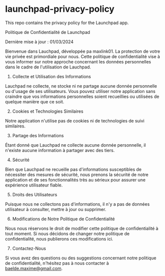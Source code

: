 # launchpad-privacy-policy
This repo contains the privacy policy for the Launchpad app.

Politique de Confidentialité de Launchpad

Dernière mise à jour : 01/03/2024

Bienvenue dans Lauchpad, développée pa maxlink01. La protection de votre vie privée est primordiale pour nous. Cette politique de confidentialité vise à vous informer sur notre approche concernant les données personnelles dans le cadre de l'utilisation de Lauchpad.

1. Collecte et Utilisation des Informations

Lauchpad ne collecte, ne stocke ni ne partage aucune donnée personnelle ou d'usage de ses utilisateurs. Vous pouvez utiliser notre application sans craindre que vos informations personnelles soient recueillies ou utilisées de quelque manière que ce soit.

2. Cookies et Technologies Similaires

Notre application n'utilise pas de cookies ni de technologies de suivi similaires.

3. Partage des Informations

Étant donné que Lauchpad ne collecte aucune donnée personnelle, il n'existe aucune information à partager avec des tiers.

4. Sécurité

Bien que Lauchpad ne recueille pas d'informations susceptibles de nécessiter des mesures de sécurité, nous prenons la sécurité de notre application et de ses fonctionnalités très au sérieux pour assurer une expérience utilisateur fiable.

5. Droits des Utilisateurs

Puisque nous ne collectons pas d'informations, il n'y a pas de données utilisateur à consulter, mettre à jour ou supprimer.

6. Modifications de Notre Politique de Confidentialité

Nous nous réservons le droit de modifier cette politique de confidentialité à tout moment. Si nous décidons de changer notre politique de confidentialité, nous publierons ces modifications ici.

7. Contactez-Nous

Si vous avez des questions ou des suggestions concernant notre politique de confidentialité, n'hésitez pas à nous contacter à baelde.maxime@gmail.com.

